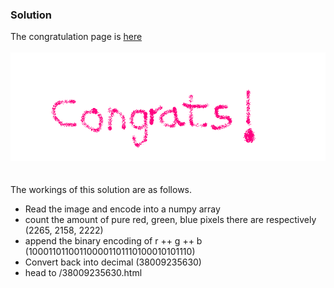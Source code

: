 ### Solution
The congratulation page is [here](hanssmithwrin.ch/38009235630.html)
\
\
![alt](congrats.png)
\
\
\
The workings of this solution are as follows.
- Read the image and encode into a numpy array
- count the amount of pure red, green, blue pixels there are respectively (2265, 2158, 2222)
- append the binary encoding of r ++ g ++ b (100011011001100001101110100010101110)
- Convert back into decimal (38009235630)
- head to /38009235630.html
